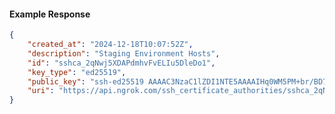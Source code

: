 <!-- Code generated for API Clients. DO NOT EDIT. -->

#### Example Response

```json
{
	"created_at": "2024-12-18T10:07:52Z",
	"description": "Staging Environment Hosts",
	"id": "sshca_2qNwj5XDAPdmhvFvELIu5DleDo1",
	"key_type": "ed25519",
	"public_key": "ssh-ed25519 AAAAC3NzaC1lZDI1NTE5AAAAIHq0WM5PM+br/BD7nDeD3bQKGg704AtG+38hMEqT0amx",
	"uri": "https://api.ngrok.com/ssh_certificate_authorities/sshca_2qNwj5XDAPdmhvFvELIu5DleDo1"
}
```
